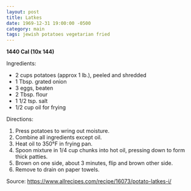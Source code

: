 ```yaml
---
layout: post
title: Latkes
date: 1969-12-31 19:00:00 -0500
category: main
tags: jewish potatoes vegetarian fried
---
```

<b>1440 Cal (10x 144)</b>
  
Ingredients:  
<ul>
 	<li>2 cups potatoes (approx 1 lb.), peeled and shredded</li>
 	<li>1 Tbsp. grated onion</li>
 	<li>3 eggs, beaten</li>
 	<li>2 Tbsp. flour</li>
 	<li>1 1/2 tsp. salt</li>
 	<li>1/2 cup oil for frying</li>
</ul>
Directions:  
<ol>
 	<li>Press potatoes to wring out moisture.</li>
 	<li>Combine all ingredients except oil.</li>
 	<li>Heat oil to 350°F in frying pan.</li>
 	<li>Spoon mixture in 1/4 cup chunks into hot oil, pressing down to form thick patties.</li>
 	<li>Brown on one side, about 3 minutes, flip and brown other side.</li>
 	<li>Remove to drain on paper towels.</li>
</ol>
Source: <a href="https://www.allrecipes.com/recipe/16073/potato-latkes-i/">https://www.allrecipes.com/recipe/16073/potato-latkes-i/</a>

